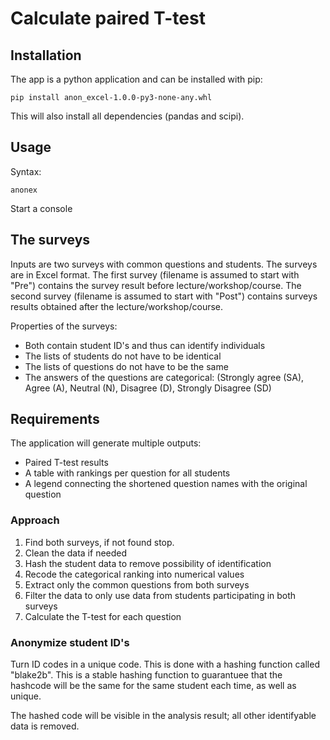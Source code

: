 # Calculate paired T-test

## Installation
The app is a python application and can be installed with pip:

```shell
pip install anon_excel-1.0.0-py3-none-any.whl
```
This will also install all dependencies (pandas and scipi).

## Usage
Syntax:
```
anonex 
```
Start a console

## The surveys
Inputs are two surveys with common questions and students. The surveys are
in Excel format. The first survey (filename is assumed to start with "Pre") contains
the survey result before lecture/workshop/course. The second survey (filename is assumed
to start with "Post") contains surveys results obtained after the lecture/workshop/course.

Properties of the surveys:
- Both contain student ID's and thus can identify individuals
- The lists of students do not have to be identical
- The lists of questions do not have to be the same
- The answers of the questions are categorical:
    (Strongly agree (SA), Agree (A), Neutral (N),
    Disagree (D), Strongly Disagree (SD)

## Requirements
The application will generate multiple outputs:
- Paired T-test results
- A table with rankings per question for all students
- A legend connecting the shortened question names with the original question

### Approach
1. Find both surveys, if not found stop.
1. Clean the data if needed
1. Hash the student data to remove possibility of identification
1. Recode the categorical ranking into numerical values 
1. Extract only the common questions from both surveys
1. Filter the data to only use data from students participating in both surveys
1. Calculate the T-test for each question

### Anonymize student ID's

Turn ID codes in a unique code. This is done with a hashing function
called "blake2b". This is a stable hashing function to guarantuee that the
hashcode will be the same for the same student each time, as well as unique.

The hashed code will be visible in the analysis result; all other identifyable 
data is removed.

